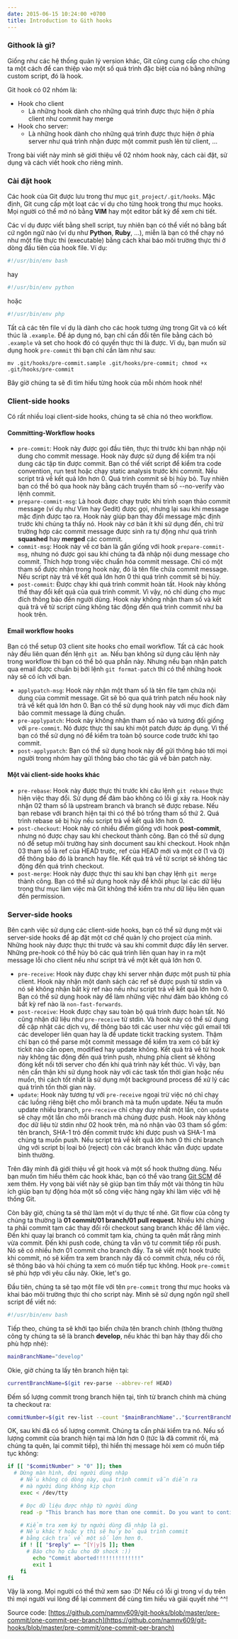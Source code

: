 ```yaml
---
date: 2015-06-15 10:24:00 +0700
title: Introduction to Gith hooks
---
```


### Githook là gì?

Giống như các hệ thống quản lý version khác, Git cũng cung cấp cho chúng ta một cách để can thiệp vào một số quá trình đặc biệt của nó bằng những custom script, đó là hook.<!--more-->

Git hook có 02 nhóm là:
* Hook cho client
  * Là những hook dành cho những quá trình được thực hiện ở phía client như commit hay merge
* Hook cho server:
  * Là những hook dành cho những quá trình được thực hiện ở phía server như quá trình nhận được một commit push lên từ client, ...

Trong bài viết này mình sẽ giới thiệu về 02 nhóm hook này, cách cài đặt, sử dụng và cách viết hook cho riêng mình.

### Cài đặt hook

Các hook của Git được lưu trong thư mục `git_project/.git/hooks`. Mặc định, Git cung cấp một loạt các ví dụ cho từng hook trong thư mục hooks. Mọi người có thể mở nó bằng **VIM** hay một editor bất kỳ để xem chi tiết.

Các ví dụ được viết bằng shell script, tuy nhiên bạn có thể viết nó bằng bất cứ ngôn ngữ nào (ví dụ như **Python**, **Ruby**, ...), miễn là bạn có thể chạy nó như một file thực thi (executable) bằng cách khai báo môi trường thực thi ở dòng đầu tiên của hook file. Ví dụ:

```sh
#!/usr/bin/env bash
```

hay

```sh
#!/usr/bin/env python
```

hoặc

```sh
#!/usr/bin/env php
```

Tất cả các tên file ví dụ là dành cho các hook tương ứng trong Git và có kết thúc là `.example`. Để áp dụng nó, bạn chỉ cần đổi tên file bằng cách bỏ `.example` và set cho hook đó có quyền thực thi là được.
Ví dụ, bạn muốn sử dụng hook `pre-commit` thì bạn chỉ cần làm như sau:

``mv .git/hooks/pre-commit.sample .git/hooks/pre-commit; chmod +x .git/hooks/pre-commit``

Bây giờ chúng ta sẽ đi tìm hiểu từng hook của mỗi nhóm hook nhé!

### Client-side hooks

Có rất nhiều loại client-side hooks, chúng ta sẽ chia nó theo workflow.

#### Committing-Workflow hooks

* `pre-commit`: Hook này được gọi đầu tiên, thực thi trước khi bạn nhập nội dung cho commit message. Hook này được sử dụng để kiểm tra nội dung các tập tin được commit. Bạn có thể viết script để kiểm tra code convention, run test hoặc chạy static analysis trước khi commit. Nếu script trả về kết quả lớn hơn 0. Quá trình commit sẽ bị hủy bỏ. Tuy nhiên bạn có thể bỏ qua hook này bằng cách truyền tham số --no-verify vào lệnh commit.
* `prepare-commit-msg`: Là hook được chạy trước khi trình soạn thảo commit message (ví dụ như Vim hay Gedit) được gọi, nhưng lại sau khi message mặc định được tạo ra. Hook này giúp bạn thay đổi message mặc định trước khi chúng ta thấy nó. Hook này cơ bản ít khi sử dụng đến, chỉ trừ trường hợp các commit message được sinh ra tự động như quá trình **squashed** hay **merged** các commit.
* `commit-msg`: Hook này về cơ bản là gần giống với hook `prepare-commit-msg`, nhưng nó được gọi sau khi chúng ta đã nhập nội dung message cho commit. Thích hợp trong việc chuẩn hóa commit message. Chỉ có một tham số được nhận trong hook này, đó là tên file chứa commit message. Nếu script này trả về kết quả lớn hơn 0 thì quá trình commit sẽ bị hủy.
* `post-commit`: Được chạy khi quá trình commit hoàn tất. Hook này không thể thay đổi kết quả của quá trình commit. Vì vậy, nó chỉ dùng cho mục đích thông báo đến người dùng. Hook này không nhận tham số và kết quả trả về từ script cũng không tác động đến quá trình commit như ba hook trên.

#### Email workflow hooks

Bạn có thể setup 03 client site hooks cho email workflow. Tất cả các hook này đều liên quan đến lệnh `git am`. Nếu bạn không sử dụng câu lệnh này trong workflow thì bạn có thể bỏ qua phần này. Nhưng nếu bạn nhận patch qua email được chuẩn bị bởi lệnh `git format-patch` thì có thể những hook này sẽ có ích với bạn.
* `applypatch-msg`: Hook này nhận một tham số là tên file tạm chứa nội dung của commit message. Git sẽ bỏ qua quá trình patch nếu hook này trả về kết quả lớn hơn 0. Bạn có thể sử dụng hook này với mục đích đảm bảo commit message là đúng chuẩn.
* `pre-applypatch`: Hook này không nhận tham số nào và tương đối giống với `pre-commit`. Nó được thực thi sau khi một patch được áp dụng. Vì thế bạn có thể sử dụng nó để kiểm tra toàn bộ source code trước khi tạo commit.
* `post-applypatch`: Bạn có thể sử dụng hook này để gửi thông báo tới mọi người trong nhóm hay gửi thông báo cho tác giả về bản patch này.

#### Một vài client-side hooks khác

* `pre-rebase`: Hook này được thực thi trước khi câu lệnh `git rebase` thực hiện việc thay đổi. Sử dụng để đảm bảo không có lỗi gì xảy ra. Hook này nhận 02 tham số là upstream branch và branch sẽ được rebase. Nếu bạn rebase với branch hiện tại thì có thể bỏ trống tham số thứ 2. Quá trình rebase sẽ bị hủy nếu script trả về kết quả lớn hơn 0.
* `post-checkout`: Hook này có nhiều điểm giống với hook **post-commit**, nhưng nó được chạy sau khi checkout thành công. Bạn có thể sử dụng nó để setup môi trường hay sinh document sau khi checkout. Hook nhận 03 tham số là ref của HEAD trước, ref của HEAD mới và một cờ (1 và 0) để thông báo đó là branch hay file. Kết quả trả về từ script sẽ không tác động đến quá trình checkout.
* `post-merge`: Hook này được thực thi sau khi bạn chạy lệnh `git merge` thành công. Bạn có thể sử dụng hook này để khôi phục lại các dữ liệu trong thư mục làm việc mà Git không thể kiểm tra như dữ liệu liên quan đến permission.

### Server-side hooks

Bên cạnh việc sử dụng các client-side hooks, bạn có thể sử dụng một vài server-side hooks để áp đặt một cơ chế quản lý cho project của mình. Những hook này được thực thi trước và sau khi commit được đẩy lên server. Những pre-hook có thể hủy bỏ các quá trình liên quan hay in ra một message lỗi cho client nếu như script trả về một kết quả lớn hơn 0.
* `pre-receive`: Hook này được chạy khi server nhận được một push từ phía client. Hook này nhận một danh sách các ref sẽ được push từ stdin và nó sẽ không nhận bất kỳ ref nào nếu như script trả về kết quả lớn hơn 0. Bạn có thể sử dụng hook này để làm những việc như đảm bảo không có bất kỳ ref nào là `non-fast-forwards`.
* `post-receive`: Hook được chạy sau toàn bộ quá trình được hoàn tất. Nó cũng nhận dữ liệu như `pre-receive` từ stdin. Và hook này có thể sử dụng để cập nhật các dịch vụ, để thông báo tới các user như việc gửi email tới các developer liên quan hay là để update tickit tracking system. Thậm chí bạn có thể parse một commit message để kiểm tra xem có bất kỳ tickit nào cần open, modified hay update không. Kết quả trả về từ hook này không tác động đến quá trình push, nhưng phía client sẽ không đóng kết nối tới server cho đến khi quá trình này kết thúc. Vì vậy, bạn nên cẩn thận khi sử dụng hook này với các task tốn thời gian hoặc nếu muốn, thì cách tốt nhất là sử dụng một background process để xử lý các quá trình tốn thời gian này.
* `update`: Hook này tương tự với `pre-receive` ngoại trừ việc nó chỉ chạy các luồng riêng biệt cho mỗi branch mà ta muốn update. Nếu ta muốn update nhiều branch, `pre-receive` chỉ chạy duy nhất một lần, còn `update` sẽ chạy một lần cho mỗi branch mà chúng được push. Hook này không đọc dữ liệu từ stdin như 02 hook trên, mà nó nhận vào 03 tham số gồm: tên branch, SHA-1 trỏ đến commit trước khi được push và SHA-1 mà chúng ta muốn push. Nếu script trả về kết quả lớn hơn 0 thì chỉ branch ứng với script bị loại bỏ (reject) còn các branch khác vẫn được update bình thường.

Trên đây mình đã giới thiệu về git hook và một số hook thường dùng. Nếu bạn muốn tìm hiểu thêm các hook khác, bạn có thể vào trang [Git SCM](https://git-scm.com/book/en/v2/Customizing-Git-Git-Hooks) để xem thêm. Hy vọng bài viết này sẽ giúp bạn tìm thấy một vài thông tin hữu ích giúp bạn tự động hóa một số công việc hàng ngày khi làm việc với hệ thống Git.

Còn bây giờ, chúng ta sẽ thử làm một ví dụ thực tế nhé. Git flow của công ty chúng ta thường là **01 commit/01 branch/01 pull request**. Nhiều khi chúng ta phải commit tạm các thay đổi rồi checkout sang branch khác để làm việc. Đến khi quay lại branch có commit tạm kia, chúng ta quên mất rằng mình vừa commit. Đến khi push code, chúng ta vẫn vô tư commit tiếp rồi push. Nó sẽ có nhiều hơn 01 commit cho branch đấy. Ta sẽ viết một hook trước khi commit, nó sẽ kiểm tra xem branch này đã có commit chưa, nếu có rồi, sẽ thông báo và hỏi chúng ta xem có muốn tiếp tục không. Hook `pre-commit` sẽ phù hợp với yêu cầu này. Okie, let's go.

Đầu tiên, chúng ta sẽ tạo một file với tên `pre-commit` trong thư mục hooks và khai báo môi trường thực thi cho script này. Mình sẽ sử dụng ngôn ngữ shell script để viết nó:

```sh
#!/usr/bin/env bash
```

Tiếp theo, chúng ta sẽ khởi tạo biến chứa tên branch chính (thông thường công ty chúng ta sẽ là branch **develop**, nếu khác thì bạn hãy thay đổi cho phù hợp nhé):

```sh
mainBranchName="develop"
```

Okie, giờ chúng ta lấy tên branch hiện tại:

```sh
currentBranchName=$(git rev-parse --abbrev-ref HEAD)
```

Đếm số lượng commit trong branch hiện tại, tính từ branch chính mà chúng ta checkout ra:

```sh
commitNumber=$(git rev-list --count "$mainBranchName".."$currentBranchName")
```

OK, sau khi đã có số lượng commit. Chúng ta cần phải kiểm tra nó. Nếu số lượng commit của branch hiện tại mà lớn hơn 0 (tức là đã commit rồi, mà chúng ta quên, lại commit tiếp), thì hiển thị message hỏi xem có muốn tiếp tục không:

```sh
if [[ "$commitNumber" > "0" ]]; then
  # Dừng màn hình, đợi người dùng nhập
    # Nếu không có dòng này, quá trình commit vẫn diễn ra
    # mà người dùng không kịp chọn
    exec < /dev/tty

    # Đọc dữ liệu được nhập từ người dùng
    read -p "This branch has more than one commit. Do you want to continue (Y/N)?: " reply

    # Kiểm tra xem ký tự người dùng đã nhập là gì.
    # Nếu khác Y hoặc y thì sẽ hủy bỏ quá trình commit
    # bằng cách trả về một số lớn hơn 0.
    if ! [[ "$reply" =~ ^[Y|y]$ ]]; then
      # Báo cho họ câu cho đỡ shock :))
        echo "Commit aborted!!!!!!!!!!!!!!"
        exit 1
    fi
fi
```

Vậy là xong. Mọi người có thể thử xem sao :D! Nếu có lỗi gì trong ví dụ trên thì mọi người vui lòng để lại comment để cùng tìm hiểu và giải quyết nhé ^^!

Source code: [https://github.com/namnv609/git-hooks/blob/master/pre-commit/one-commit-per-branch](https://github.com/namnv609/git-hooks/blob/master/pre-commit/one-commit-per-branch)
